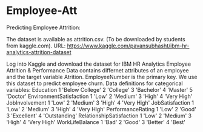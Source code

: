 # Employee-Att
Predicting Employee Attrition:

The dataset is available as attrition.csv. (To be downloaded by students from kaggle.com). 
    URL: https://www.kaggle.com/pavansubhasht/ibm-hr-analytics-attrition-dataset
 

Log into Kaggle and download the dataset for IBM HR Analytics Employee Attrition & Performance Data contains differnet attributes
of an employee and the target variable Atrition. EmployeeNumber is the primary key. We use this dataset to predict employee churn. 
Data definitions for categorical variables: Education 1 'Below College' 2 'College' 3 'Bachelor' 4 'Master' 5 'Doctor' 
EnvironmentSatisfaction 1 'Low' 2 'Medium' 3 'High' 4 'Very High' JobInvolvement 1 'Low' 2 'Medium' 3 'High' 4 'Very High'
JobSatisfaction 1 'Low' 2 'Medium' 3 'High' 4 'Very High' PerformanceRating 1 'Low' 2 'Good' 3 'Excellent' 4 'Outstanding' 
RelationshipSatisfaction 1 'Low' 2 'Medium' 3 'High' 4 'Very High' WorkLifeBalance 1 'Bad' 2 'Good' 3 'Better' 4 'Best'

